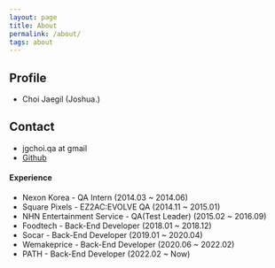 ```yaml
---
layout: page
title: About
permalink: /about/
tags: about
---
```


## Profile

*   Choi Jaegil (Joshua.)

## Contact
*   jgchoi.qa at gmail
*   [Github](https://github.com/joshua-qa)

#### Experience

*   Nexon Korea - QA Intern (2014.03 ~ 2014.06)
*   Square Pixels - EZ2AC:EVOLVE QA (2014.11 ~ 2015.01)
*   NHN Entertainment Service - QA(Test Leader) (2015.02 ~ 2016.09)
*   Foodtech - Back-End Developer (2018.01 ~ 2018.12)
*   Socar - Back-End Developer (2019.01 ~ 2020.04)
*   Wemakeprice - Back-End Developer (2020.06 ~ 2022.02)
*   PATH - Back-End Developer (2022.02 ~ Now)
